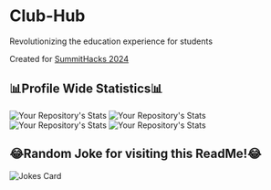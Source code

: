 # Club-Hub
Revolutionizing the education experience for students 

Created for [SummitHacks 2024](https://summit.devpost.com/)

## 📊Profile Wide Statistics📊

![Your Repository's Stats](https://github-readme-stats.vercel.app/api?username=ethanw2457&show_icons=true)
![Your Repository's Stats](https://github-readme-stats.vercel.app/api?username=shamuyhank&show_icons=true)
![Your Repository's Stats](https://github-readme-stats.vercel.app/api?username=urtleturtle&show_icons=true)
![Your Repository's Stats](https://github-readme-stats.vercel.app/api?username=athul16&show_icons=true)



## 😂Random Joke for visiting this ReadMe!😂
![Jokes Card](https://readme-jokes.vercel.app/api)
